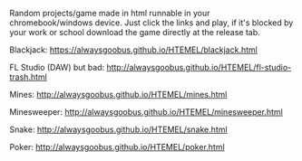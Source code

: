   Random projects/game made in html runnable in your chromebook/windows device. Just click the links and play, if it's blocked by your work or school download the game directly at the release tab.

Blackjack: <https://alwaysgoobus.github.io/HTEMEL/blackjack.html>

FL Studio (DAW) but bad: <http://alwaysgoobus.github.io/HTEMEL/fl-studio-trash.html>

Mines: <http://alwaysgoobus.github.io/HTEMEL/mines.html>

Minesweeper: <http://alwaysgoobus.github.io/HTEMEL/minesweeper.html>

Snake: <http://alwaysgoobus.github.io/HTEMEL/snake.html>

Poker: <http://alwaysgoobus.github.io/HTEMEL/poker.html>
